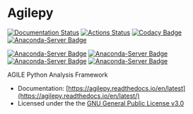 # Agilepy

[![Documentation Status](https://readthedocs.org/projects/agilepy/badge/?version=latest)](https://agilepy.readthedocs.io/en/latest/?badge=latest)
[![Actions Status](https://github.com/AGILESCIENCE/Agilepy/workflows/CI/CD/badge.svg)](https://github.com/AGILESCIENCE/Agilepy/actions)
[![Codacy Badge](https://api.codacy.com/project/badge/Grade/1729ff523c6546188e94006ef0c8c594)](https://www.codacy.com/gh/AGILESCIENCE/Agilepy?utm_source=github.com&amp;utm_medium=referral&amp;utm_content=AGILESCIENCE/Agilepy&amp;utm_campaign=Badge_Grade)
[![Anaconda-Server Badge](https://anaconda.org/conda-forge/vsc-install/badges/installer/conda.svg)](https://conda.anaconda.org/conda-forge)

[![Anaconda-Server Badge](https://anaconda.org/addis.inaf/agilepy/badges/installer/conda.svg)](https://conda.anaconda.org/addis.inaf)
[![Anaconda-Server Badge](https://anaconda.org/addis.inaf/agilepy/badges/version.svg)](https://anaconda.org/addis.inaf/agilepy)
[![Anaconda-Server Badge](https://anaconda.org/addis.inaf/agilepy/badges/latest_release_date.svg)](https://anaconda.org/addis.inaf/agilepy)
[![Anaconda-Server Badge](https://anaconda.org/addis.inaf/agilepy/badges/platforms.svg)](https://anaconda.org/addis.inaf/agilepy)

AGILE Python Analysis Framework
* Documentation: [https://agilepy.readthedocs.io/en/latest](https://agilepy.readthedocs.io/en/latest/)
* Licensed under the the [GNU General Public License v3.0](https://github.com/AGILESCIENCE/Agilepy/blob/master/LICENSE)
